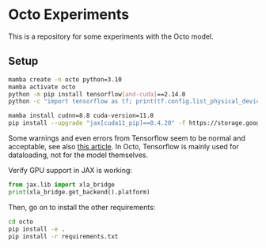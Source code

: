 # Octo Experiments

This is a repository for some experiments with the Octo model. 

## Setup

```bash
mamba create -n octo python=3.10
mamba activate octo
python -m pip install tensorflow[and-cuda]==2.14.0
python -c "import tensorflow as tf; print(tf.config.list_physical_devices('GPU'))"

mamba install cudnn=8.8 cuda-version=11.8
pip install --upgrade "jax[cuda11_pip]==0.4.20" -f https://storage.googleapis.com/jax-releases/jax_cuda_releases.html
```

Some warnings and even errors from Tensorflow seem to be normal and acceptable, see also [this article](https://medium.com/@dev-charodeyka/tensorflow-conda-nvidia-gpu-on-ubuntu-22-04-3-lts-ad61c1d9ee32). In Octo, Tensorflow is mainly used for dataloading, not for the model themselves. 

Verify GPU support in JAX is working:
```python
from jax.lib import xla_bridge
print(xla_bridge.get_backend().platform)
```

Then, go on to install the other requirements:

```bash
cd octo
pip install -e .
pip install -r requirements.txt
```
